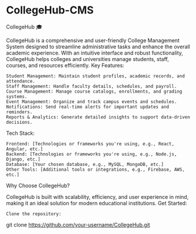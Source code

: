 # CollegeHub-CMS

CollegeHub 🎓

CollegeHub is a comprehensive and user-friendly College Management System designed to streamline administrative tasks and enhance the overall academic experience. With an intuitive interface and robust functionality, CollegeHub helps colleges and universities manage students, staff, courses, and resources efficiently.
Key Features:

    Student Management: Maintain student profiles, academic records, and attendance.
    Staff Management: Handle faculty details, schedules, and payroll.
    Course Management: Manage course catalogs, enrollments, and grading systems.
    Event Management: Organize and track campus events and schedules.
    Notifications: Send real-time alerts for important updates and reminders.
    Reports & Analytics: Generate detailed insights to support data-driven decisions.

Tech Stack:

    Frontend: [Technologies or frameworks you're using, e.g., React, Angular, etc.]
    Backend: [Technologies or frameworks you're using, e.g., Node.js, Django, etc.]
    Database: [Your chosen database, e.g., MySQL, MongoDB, etc.]
    Other Tools: [Additional tools or integrations, e.g., Firebase, AWS, etc.]

Why Choose CollegeHub?

CollegeHub is built with scalability, efficiency, and user experience in mind, making it an ideal solution for modern educational institutions.
Get Started:

    Clone the repository:

git clone https://github.com/your-username/CollegeHub.git

